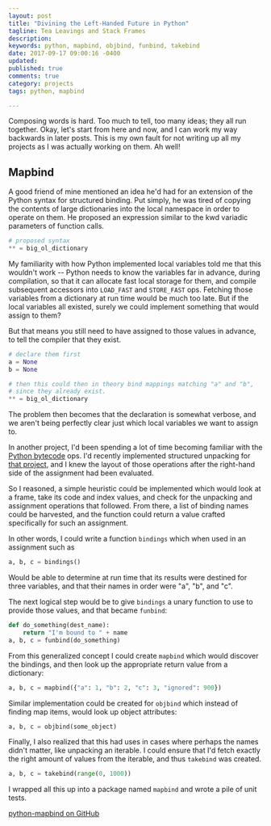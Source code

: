 ```yaml
---
layout: post
title: "Divining the Left-Handed Future in Python"
tagline: Tea Leavings and Stack Frames
description:
keywords: python, mapbind, objbind, funbind, takebind
date: 2017-09-17 09:00:16 -0400
updated:
published: true
comments: true
category: projects
tags: python, mapbind

---
```


Composing words is hard. Too much to tell, too many ideas; they all
run together. Okay, let's start from here and now, and I can work my
way backwards in later posts. This is my own fault for not writing
up all my projects as I was actually working on them. Ah well!


## Mapbind

A good friend of mine mentioned an idea he'd had for an extension of
the Python syntax for structured binding. Put simply, he was tired of
copying the contents of large dictionaries into the local namespace in
order to operate on them. He proposed an expression similar to the kwd
variadic parameters of function calls.

```python
# proposed syntax
** = big_ol_dictionary
```

My familiarity with how Python implemented local variables told me
that this wouldn't work -- Python needs to know the variables far in
advance, during compilation, so that it can allocate fast local
storage for them, and compile subsequent accessors into `LOAD_FAST`
and `STORE_FAST` ops. Fetching those variables from a dictionary at
run time would be much too late. But if the local variables all
existed, surely we could implement something that would assign to
them?

But that means you still need to have assigned to those values in
advance, to tell the compiler that they exist.

```python
# declare them first
a = None
b = None

# then this could then in theory bind mappings matching "a" and "b",
# since they already exist.
** = big_ol_dictionary
```

The problem then becomes that the declaration is somewhat verbose, and
we aren't being perfectly clear just which local variables we want to
assign to.

In another project, I'd been spending a lot of time becoming familiar
with the [Python bytecode] ops. I'd recently implemented structured
unpacking for [that project], and I knew the layout of those
operations after the right-hand side of the assignment had been
evaluated.

[Python bytecode]: https://docs.python.org/3.5/library/dis.html
[that project]: https://github.com/obriencj/python-sibilant

So I reasoned, a simple heuristic could be implemented which would
look at a frame, take its code and index values, and check for the
unpacking and assignment operations that followed. From there, a
list of binding names could be harvested, and the function could
return a value crafted specifically for such an assignment.

In other words, I could write a function `bindings` which when used
in an assignment such as

```python
a, b, c = bindings()
```

Would be able to determine at run time that its results were destined
for three variables, and that their names in order were "a", "b", and
"c".

The next logical step would be to give `bindings` a unary function to
use to provide those values, and that became `funbind`:

```python
def do_something(dest_name):
	return "I'm bound to " + name
a, b, c = funbind(do_something)
```

From this generalized concept I could create `mapbind` which
would discover the bindings, and then look up the appropriate return
value from a dictionary:

```python
a, b, c = mapbind({"a": 1, "b": 2, "c": 3, "ignored": 900})
```

Similar implementation could be created for `objbind` which
instead of finding map items, would look up object attributes:

```python
a, b, c = objbind(some_object)
```

Finally, I also realized that this had uses in cases where perhaps the
names didn't matter, like unpacking an iterable. I could ensure that
I'd fetch exactly the right amount of values from the iterable, and
thus `takebind` was created.

```python
a, b, c = takebind(range(0, 1000))
```

I wrapped all this up into a package named `mapbind` and wrote a pile
of unit tests.

[python-mapbind on GitHub](https://github.com/obriencj/python-mapbind)
